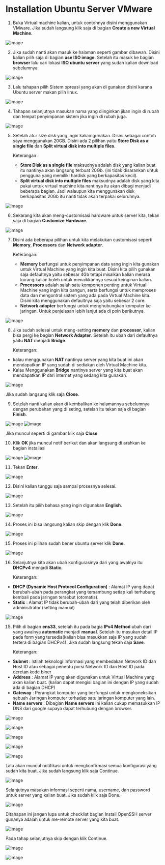 # Installation Ubuntu Server VMware

1. Buka Virtual machine kalian, untuk contohnya disini menggunakan VMware. Jika sudah langsung klik saja di bagian __Create a new Virtual Machine__.


![image](https://user-images.githubusercontent.com/40049149/186162184-c62c3f40-4240-417a-aee4-fc156965df80.png)


2. Jika sudah nanti akan masuk ke halaman seperti gambar dibawah. Disini kalian pilih saja di bagian __use ISO image__. Setelah itu masuk ke bagian __browser__ lalu cari lokasi __ISO ubuntu server__ yang sudah kalian download sebelumnya.


![image](https://user-images.githubusercontent.com/40049149/186162731-225e305c-130a-4444-8ffc-fa73a0d937af.png)


3. Lalu tahapan pilih Sistem opreasi yang akan di gunakan disini karana Ubuntu server makan pilih linux.


![image](https://user-images.githubusercontent.com/40049149/186162907-6e902fbe-bf46-4fb2-a540-36f659bdaab9.png)


4. Tahapan selanjutnya masukan nama yang diinginkan jikan ingin di rubah dan tempat penyimpanan sistem jika ingin di rubah juga.


![image](https://user-images.githubusercontent.com/40049149/186166852-c9511dd3-0260-46a9-b0bb-e521a72f8d85.png)


5. Setelah atur size disk yang ingin kalian gunakan. Disini sebagai contoh saya menggunakan 20GB. Disini ada 2 pilihan yaitu __Store Disk as a single file__ dan __Split virtual disk into multiple files__.

      Keterangan :

    - __Store Disk as a single file__ maksudnya adalah disk yang kalian buat itu nantinya akan langsung terbuat 20Gb. (ini tidak disarankan untuk pengguna yang memiliki hardisk yang berkapasitas kecil).
    - __Split virtual disk into multiple files__ maksudnya adalah disk yang kita pakai untuk virtual machine kita nantinya itu akan dibagi menjadi beberapa bagian. Jadi walaupun kita menggunakan disk berkapasitas 20Gb itu nanti tidak akan terpakai seluruhnya.


![image](https://user-images.githubusercontent.com/40049149/186168558-6bbc28ad-1433-4f24-8516-f7e9ab6b62de.png)


6. Sekarang kita akan meng-customisasi hardware untuk server kita, tekan saja di bagian __Customize Hardware__.


![image](https://user-images.githubusercontent.com/40049149/186168673-2762d611-cf1e-4e3e-8944-1a46ac1f2ea7.png)


7. Disini ada beberapa pilihan untuk kita melakukan customisasi seperti __Memory__, __Processors__ dan __Network adapter__.

      Keterangan:

    - __Memory__ berfungsi untuk penyimpanan data yang ingin kita gunakan untuk Virtual Machine yang ingin kita buat. Disini kita pilih gunakan saja defaultnya yaitu sebesar 4Gb tetapi misalkan kalian merasa kurang kalian boleh untuk menaikkannya sesuai keinginan kalian.
    - __Processors__ adalah salah satu komponen penting untuk Virtual Machine yang ingin kita bangun, serta berfungsi untuk memproses data dan mengontrol sistem yang ada pada Virtual Machine kita. Disini kita menggunakan defaultnya saja yaitu sebesar 2 core.
    - __Network adapter__ berfungsi untuk menghubungkan komputer ke jaringan. Untuk penjelasan lebih lanjut ada di poin berikutnya.


![image](https://user-images.githubusercontent.com/40049149/186170432-6bdc5178-ffc8-4c5d-bcc6-0fb70054475c.png)


8. Jika sudah selesai untuk meng-setting __memory__ dan __processor__, kalian bisa pergi ke bagian __Network Adapter__. Setelah itu ubah dari defaultnya yaitu __NAT__ menjadi __Bridge__.

      Keterangan:

  - kalau menggunakan __NAT__ nantinya server yang kita buat ini akan mendapatkan IP yang sudah di sediakan oleh Virtual Machine kita.
  - Kalau Menggunakan __Bridge__ nantinya server yang kita buat akan mendapatkan IP dari internet yang sedang kita gunakan.


![image](https://user-images.githubusercontent.com/40049149/186171498-3f2b3462-7219-4e4b-994b-3a49bbed0881.png)

   Jika sudah langsung klik saja __Close__.


9. Setelah nanti kalian akan di kembalikan ke halamannya sebelumnya dengan perubahan yang di seting, setelah itu tekan saja di bagian __Finish__.


![image](https://user-images.githubusercontent.com/40049149/186171852-3694604c-b4b6-48f5-ae1e-f5081ea7486c.png)
![image](https://user-images.githubusercontent.com/40049149/186172250-2a550167-bdc8-4c7d-a6b4-5cd7b63a4f24.png)

  Jika muncul seperti di gambar klik saja __Close__.


10. Klik __OK__ jika muncul notif berikut dan akan langsung di arahkan ke bagian installasi


![image](https://user-images.githubusercontent.com/40049149/186173167-92ec9798-74fb-40eb-91e3-3fdcf883f459.png)
![image](https://user-images.githubusercontent.com/40049149/186173363-012e7046-8e9a-4d8e-be21-28b3783f8b9f.png)


11. Tekan __Enter__.


![image](https://user-images.githubusercontent.com/40049149/186186358-2bd88581-7ca7-4fe5-989b-abe8dd627eb0.png)


12. Disini kalian tunggu saja sampai prosesnya selesai.


![image](https://user-images.githubusercontent.com/40049149/186173511-389e578a-3311-443b-a49f-8b0e2edd08c3.png)


13. Setelah itu pilih bahasa yang ingin digunakan __English__.


![image](https://user-images.githubusercontent.com/40049149/186173710-b5525f78-025c-4c9c-8ab3-cdb43b8261bd.png)


14. Proses ini bisa langsung kalian skip dengan klik __Done__.


![image](https://user-images.githubusercontent.com/40049149/186174033-7652aafd-4625-496d-8e7d-4fbb31c745c0.png)


15. Proses ini pilihan sudah bener ubuntu server klik __Done__.


![image](https://user-images.githubusercontent.com/40049149/186174164-a8c31518-0d16-42de-84a0-be0ed2cc3d3e.png)


16. Selanjutnya kita akan ubah konfigurasinya dari yang awalnya itu __DHCPv4__ menjadi __Static__.

    Keterangan:

- __DHCP (Dynamic Host Protocol Configuration)__ : Alamat IP yang dapat berubah-ubah pada perangkat yang tersambung setiap kali terhubung kembali pada jaringan tersebut (otomatis).
- __Static__ : Alamat IP tidak berubah-ubah dari yang telah diberikan oleh adminisitrator (setting manual)


![image](https://user-images.githubusercontent.com/40049149/186174246-451cb83b-a9c3-4141-943f-48b4ff07cfa3.png)


15. Pilih di bagian __ens33__, setelah itu pada bagia __IPv4 Method__ ubah dari yang awalnya __automatic__ menjadi __manual__. Setelah itu masukan detail IP pada form yang tersedia(kalian bisa masukkan saja IP yang sudah tertera di bagian DHCPv4). Jika sudah langsung tekan saja __Save__.

    Keterangan:

- __Subnet__ : Istilah teknologi Informasi yang membedakan Network ID dan Host ID atau sebagai penentu porsi Network ID dan Host ID pada deretan kode biner
- __Address__ : Alamat IP yang akan digunakan untuk Virtual Machine yang akan kalian buat. (kalian dapat mengisi bagian ini dengan IP yang sudah ada di bagian DHCP)
- __Gateway__ : Perangkat komputer yang berfungsi untuk mengkoneksikan sebuah Jaringan komputer terhadap satu jaringan komputer yang lain.
- __Name servers__ : Dibagian __Name servers__ ini kalian cukup memasukkan IP DNS dari google supaya dapat terhubung dengan browser.


![image](https://user-images.githubusercontent.com/40049149/186174367-71dd173e-8d18-47cd-883f-ba2e84f111b6.png)

![image](https://user-images.githubusercontent.com/40049149/186174455-4ad5d706-4792-4c71-9bfe-cfe082b6eac8.png)

![image](https://user-images.githubusercontent.com/40049149/186174545-6b5f6efc-cc95-4a2c-afe7-c3f96da76640.png)

![image](https://user-images.githubusercontent.com/40049149/186174737-d183a31c-574a-40b7-9e46-36d3481c0d93.png)

![image](https://user-images.githubusercontent.com/40049149/186174786-e32303a9-fc39-47c0-864a-a18729ef8986.png)


Lalu akan muncul notifikasi untuk mengkonfirmasi semua konfigurasi yang sudah kita buat. Jika sudah langsung klik saja Continue.


![image](https://user-images.githubusercontent.com/40049149/186174886-6912d8e3-6889-469f-ada0-76b1df5bd4e9.png)


Selanjutnya masukan informasi seperti nama, username, dan password untuk server yang kalian buat. Jika sudah klik saja Done.


![image](https://user-images.githubusercontent.com/40049149/186175188-c52d6978-f13f-4be1-ab38-3befd87568d9.png)


Ditahapan ini jangan lupa untuk checklist bagian Install OpenSSH server gunanya adalah untuk me-remote server yang kita buat.


![image](https://user-images.githubusercontent.com/40049149/186175598-a6f8a785-9a2c-4856-8051-de041cafa636.png)


Pada tahap selanjutnya skip dengan klik Continue.


![image](https://user-images.githubusercontent.com/40049149/186175691-8d94bea3-37e6-44d2-831a-d0cc5f215ee1.png)

![image](https://user-images.githubusercontent.com/40049149/186175758-3f27e544-ba16-45c0-8069-d435572f16e9.png)

